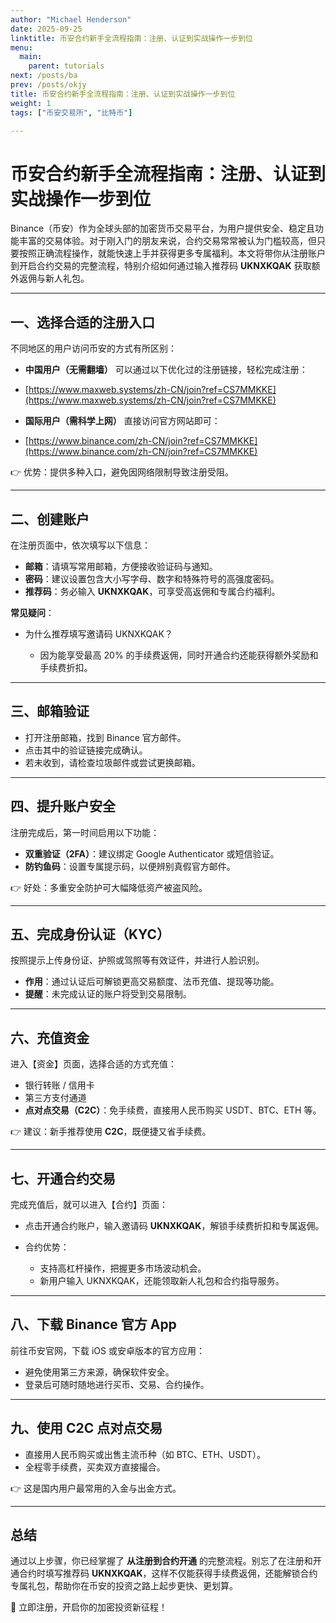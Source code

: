 ```yaml
---
author: "Michael Henderson"
date: 2025-09-25
linktitle: 币安合约新手全流程指南：注册、认证到实战操作一步到位
menu:
  main:
    parent: tutorials
next: /posts/ba
prev: /posts/okjy
title: 币安合约新手全流程指南：注册、认证到实战操作一步到位
weight: 1
tags: ["币安交易所", "比特币"]

---
```

# 币安合约新手全流程指南：注册、认证到实战操作一步到位

Binance（币安）作为全球头部的加密货币交易平台，为用户提供安全、稳定且功能丰富的交易体验。对于刚入门的朋友来说，合约交易常常被认为门槛较高，但只要按照正确流程操作，就能快速上手并获得更多专属福利。本文将带你从注册账户到开启合约交易的完整流程，特别介绍如何通过输入推荐码 **UKNXKQAK** 获取额外返佣与新人礼包。

---

## 一、选择合适的注册入口

不同地区的用户访问币安的方式有所区别：

* **中国用户（无需翻墙）**
  可以通过以下优化过的注册链接，轻松完成注册：

* [https://www.maxweb.systems/zh-CN/join?ref=CS7MMKKE](https://www.maxweb.systems/zh-CN/join?ref=CS7MMKKE)

* **国际用户（需科学上网）**
  直接访问官方网站即可：

* [https://www.binance.com/zh-CN/join?ref=CS7MMKKE](https://www.binance.com/zh-CN/join?ref=CS7MMKKE)

👉 优势：提供多种入口，避免因网络限制导致注册受阻。

---

## 二、创建账户

在注册页面中，依次填写以下信息：

* **邮箱**：请填写常用邮箱，方便接收验证码与通知。
* **密码**：建议设置包含大小写字母、数字和特殊符号的高强度密码。
* **推荐码**：务必输入 **UKNXKQAK**，可享受高返佣和专属合约福利。

**常见疑问**：

* 为什么推荐填写邀请码 UKNXKQAK？

  * 因为能享受最高 20% 的手续费返佣，同时开通合约还能获得额外奖励和手续费折扣。

---

## 三、邮箱验证

* 打开注册邮箱，找到 Binance 官方邮件。
* 点击其中的验证链接完成确认。
* 若未收到，请检查垃圾邮件或尝试更换邮箱。

---

## 四、提升账户安全

注册完成后，第一时间启用以下功能：

* **双重验证（2FA）**：建议绑定 Google Authenticator 或短信验证。
* **防钓鱼码**：设置专属提示码，以便辨别真假官方邮件。

👉 好处：多重安全防护可大幅降低资产被盗风险。

---

## 五、完成身份认证（KYC）

按照提示上传身份证、护照或驾照等有效证件，并进行人脸识别。

* **作用**：通过认证后可解锁更高交易额度、法币充值、提现等功能。
* **提醒**：未完成认证的账户将受到交易限制。

---

## 六、充值资金

进入【资金】页面，选择合适的方式充值：

* 银行转账 / 信用卡
* 第三方支付通道
* **点对点交易（C2C）**：免手续费，直接用人民币购买 USDT、BTC、ETH 等。

👉 建议：新手推荐使用 **C2C**，既便捷又省手续费。

---

## 七、开通合约交易

完成充值后，就可以进入【合约】页面：

* 点击开通合约账户，输入邀请码 **UKNXKQAK**，解锁手续费折扣和专属返佣。
* 合约优势：

  * 支持高杠杆操作，把握更多市场波动机会。
  * 新用户输入 UKNXKQAK，还能领取新人礼包和合约指导服务。

---

## 八、下载 Binance 官方 App

前往币安官网，下载 iOS 或安卓版本的官方应用：

* 避免使用第三方来源，确保软件安全。
* 登录后可随时随地进行买币、交易、合约操作。

---

## 九、使用 C2C 点对点交易

* 直接用人民币购买或出售主流币种（如 BTC、ETH、USDT）。
* 全程零手续费，买卖双方直接撮合。

👉 这是国内用户最常用的入金与出金方式。

---

## 总结

通过以上步骤，你已经掌握了 **从注册到合约开通** 的完整流程。别忘了在注册和开通合约时填写推荐码 **UKNXKQAK**，这样不仅能获得手续费返佣，还能解锁合约专属礼包，帮助你在币安的投资之路上起步更快、更划算。

📌 立即注册，开启你的加密投资新征程！